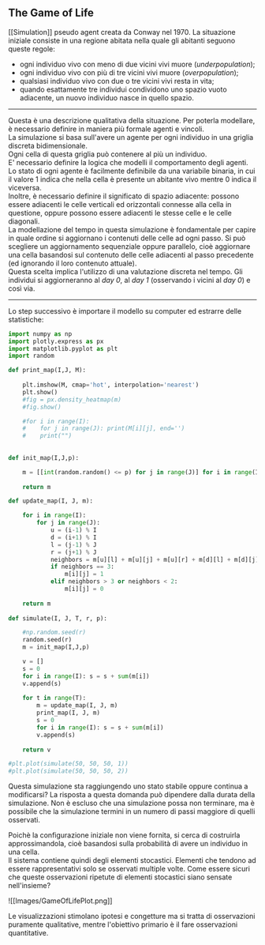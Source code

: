 ## The Game of Life ##
[[Simulation]] pseudo agent creata da Conway nel 1970.
La situazione iniziale consiste in una regione abitata nella quale gli abitanti seguono queste regole:
- ogni individuo vivo con meno di due vicini vivi muore (_underpopulation_);
- ogni individuo vivo con più di tre vicini vivi muore (_overpopulation_);
- qualsiasi individuo vivo con due o tre vicini vivi resta in vita;
- quando esattamente tre individui condividono uno spazio vuoto adiacente, un nuovo individuo nasce in quello spazio.<br />

---------------------------------------------------------------

Questa è una descrizione qualitativa della situazione. Per poterla modellare, è necessario definire in maniera più formale agenti e vincoli.<br />
La simulazione si basa sull'avere un agente per ogni individuo in una griglia discreta bidimensionale.<br />
Ogni cella di questa griglia può contenere al più un individuo.<br />
E' necessario definire la logica che modelli il comportamento degli agenti. Lo stato di ogni agente è facilmente definibile da una variabile binaria, in cui il valore $1$ indica che nella cella è presente un abitante vivo mentre $0$ indica il viceversa.<br />
Inoltre, è necessario definire il significato di spazio adiacente: possono essere adiacenti le celle verticali ed orizzontali connesse alla cella in questione, oppure possono essere adiacenti le stesse celle e le celle diagonali.<br />
La modellazione del tempo in questa simulazione è fondamentale per capire in quale ordine si aggiornano i contenuti delle celle ad ogni passo. Si può scegliere un aggiornamento sequenziale oppure parallelo, cioè aggiornare una cella basandosi sul contenuto delle celle adiacenti al passo precedente (ed ignorando il loro contenuto attuale).<br />
Questa scelta implica l'utilizzo di una valutazione discreta nel tempo. Gli individui si aggiorneranno al _day 0_, al _day 1_ (osservando i vicini al _day 0_) e così via.<br />

---------------------------------------------------------------

Lo step successivo è importare il modello su computer ed estrarre delle statistiche:

```python
import numpy as np
import plotly.express as px
import matplotlib.pyplot as plt
import random

def print_map(I,J, M):
    
    plt.imshow(M, cmap='hot', interpolation='nearest')
    plt.show()
    #fig = px.density_heatmap(m)
    #fig.show()

    #for i in range(I):
    #    for j in range(J): print(M[i][j], end='')
    #    print("")
        
        
def init_map(I,J,p):

    m = [[int(random.random() <= p) for j in range(J)] for i in range(I)]
    
    return m

def update_map(I, J, m):

    for i in range(I):
        for j in range(J):
            u = (i-1) % I
            d = (i+1) % I
            l = (j-1) % J
            r = (j+1) % J
            neighbors = m[u][l] + m[u][j] + m[u][r] + m[d][l] + m[d][j] + m[d][r] + m[i][l] + m[i][r]
            if neighbors == 3:
                m[i][j] = 1
            elif neighbors > 3 or neighbors < 2:
                m[i][j] = 0
    
    return m
    
def simulate(I, J, T, r, p):

    #np.random.seed(r)
    random.seed(r)
    m = init_map(I,J,p)

    v = []
    s = 0
    for i in range(I): s = s + sum(m[i])
    v.append(s)
    
    for t in range(T):
        m = update_map(I, J, m)
        print_map(I, J, m)
        s = 0
        for i in range(I): s = s + sum(m[i])
        v.append(s)
        
    return v

#plt.plot(simulate(50, 50, 50, 1))
#plt.plot(simulate(50, 50, 50, 2))
```

Questa simulazione sta raggiungendo uno stato stabile oppure continua a modificarsi? La risposta a questa domanda può dipendere dalla durata della simulazione. Non è escluso che una simulazione possa non terminare, ma è possibile che la simulazione termini in un numero di passi maggiore di quelli osservati. <br />

Poichè la configurazione iniziale non viene fornita, si cerca di costruirla approssimandola, cioè basandosi sulla probabilità di avere un individuo in una cella.<br />
Il sistema contiene quindi degli elementi stocastici. Elementi che tendono ad essere rappresentativi solo se osservati multiple volte. Come essere sicuri che queste osservazioni ripetute di elementi stocastici siano sensate nell'insieme?<br />

![[Images/GameOfLifePlot.png]]

Le visualizzazioni stimolano ipotesi e congetture ma si tratta di osservazioni puramente qualitative, mentre l'obiettivo primario è il fare osservazioni quantitative.
